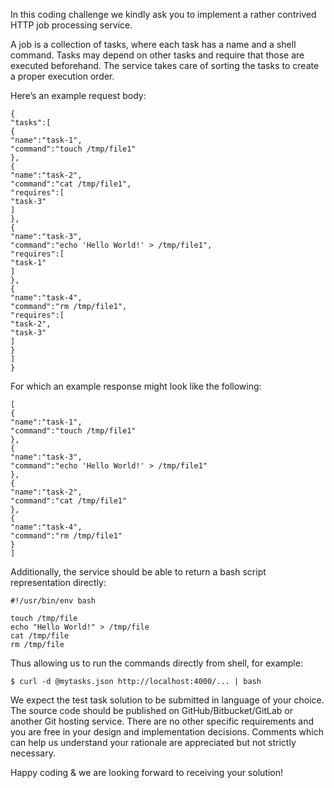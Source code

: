 In this coding challenge we kindly ask you to implement a rather contrived HTTP job processing
service.

A job is a collection of tasks, where each task has a name and a shell command. Tasks may
depend on other tasks and require that those are executed beforehand. The service takes care
of sorting the tasks to create a proper execution order.

Here’s an example request body:

```
{
"tasks":[
{
"name":"task-1",
"command":"touch /tmp/file1"
},
{
"name":"task-2",
"command":"cat /tmp/file1",
"requires":[
"task-3"
]
},
{
"name":"task-3",
"command":"echo 'Hello World!' > /tmp/file1",
"requires":[
"task-1"
]
},
{
"name":"task-4",
"command":"rm /tmp/file1",
"requires":[
"task-2",
"task-3"
]
}
]
}
```



For which an example response might look like the following:

```
[
{
"name":"task-1",
"command":"touch /tmp/file1"
},
{
"name":"task-3",
"command":"echo 'Hello World!' > /tmp/file1"
},
{
"name":"task-2",
"command":"cat /tmp/file1"
},
{
"name":"task-4",
"command":"rm /tmp/file1"
}
]
```
Additionally, the service should be able to return a bash script representation directly:

```
#!/usr/bin/env bash
```
```
touch /tmp/file
echo "Hello World!" > /tmp/file
cat /tmp/file
rm /tmp/file
```
Thus allowing us to run the commands directly from shell, for example:

```
$ curl -d @mytasks.json http://localhost:4000/... | bash
```
We expect the test task solution to be submitted in language of your choice. The source code
should be published on GitHub/Bitbucket/GitLab or another Git hosting service. There are no
other specific requirements and you are free in your design and implementation decisions.
Comments which can help us understand your rationale are appreciated but not strictly
necessary.

Happy coding & we are looking forward to receiving your solution!


